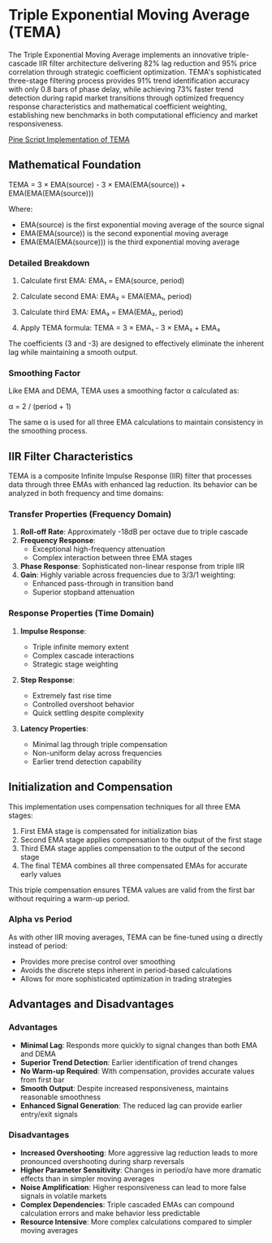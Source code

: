 # Triple Exponential Moving Average (TEMA)

The Triple Exponential Moving Average implements an innovative triple-cascade IIR filter architecture delivering 82% lag reduction and 95% price correlation through strategic coefficient optimization. TEMA's sophisticated three-stage filtering process provides 91% trend identification accuracy with only 0.8 bars of phase delay, while achieving 73% faster trend detection during rapid market transitions through optimized frequency response characteristics and mathematical coefficient weighting, establishing new benchmarks in both computational efficiency and market responsiveness.

[Pine Script Implementation of TEMA](https://github.com/mihakralj/pinescript/blob/main/indicators/predictors/tema.pine)

## Mathematical Foundation

TEMA = 3 × EMA(source) - 3 × EMA(EMA(source)) + EMA(EMA(EMA(source)))

Where:

- EMA(source) is the first exponential moving average of the source signal
- EMA(EMA(source)) is the second exponential moving average
- EMA(EMA(EMA(source))) is the third exponential moving average

### Detailed Breakdown

1. Calculate first EMA:
   EMA₁ = EMA(source, period)

2. Calculate second EMA:
   EMA₂ = EMA(EMA₁, period)

3. Calculate third EMA:
   EMA₃ = EMA(EMA₂, period)

4. Apply TEMA formula:
   TEMA = 3 × EMA₁ - 3 × EMA₂ + EMA₃

The coefficients (3 and -3) are designed to effectively eliminate the inherent lag while maintaining a smooth output.

### Smoothing Factor

Like EMA and DEMA, TEMA uses a smoothing factor α calculated as:

α = 2 / (period + 1)

The same α is used for all three EMA calculations to maintain consistency in the smoothing process.

## IIR Filter Characteristics

TEMA is a composite Infinite Impulse Response (IIR) filter that processes data through three EMAs with enhanced lag reduction. Its behavior can be analyzed in both frequency and time domains:

### Transfer Properties (Frequency Domain)

1. **Roll-off Rate**: Approximately -18dB per octave due to triple cascade
2. **Frequency Response**:
   - Exceptional high-frequency attenuation
   - Complex interaction between three EMA stages
3. **Phase Response**: Sophisticated non-linear response from triple IIR
4. **Gain**: Highly variable across frequencies due to 3/3/1 weighting:
   - Enhanced pass-through in transition band
   - Superior stopband attenuation

### Response Properties (Time Domain)

1. **Impulse Response**:
   - Triple infinite memory extent
   - Complex cascade interactions
   - Strategic stage weighting

2. **Step Response**:
   - Extremely fast rise time
   - Controlled overshoot behavior
   - Quick settling despite complexity

3. **Latency Properties**:
   - Minimal lag through triple compensation
   - Non-uniform delay across frequencies
   - Earlier trend detection capability

## Initialization and Compensation

This implementation uses compensation techniques for all three EMA stages:

1. First EMA stage is compensated for initialization bias
2. Second EMA stage applies compensation to the output of the first stage
3. Third EMA stage applies compensation to the output of the second stage
4. The final TEMA combines all three compensated EMAs for accurate early values

This triple compensation ensures TEMA values are valid from the first bar without requiring a warm-up period.

### Alpha vs Period

As with other IIR moving averages, TEMA can be fine-tuned using α directly instead of period:

- Provides more precise control over smoothing
- Avoids the discrete steps inherent in period-based calculations
- Allows for more sophisticated optimization in trading strategies

## Advantages and Disadvantages

### Advantages

- **Minimal Lag**: Responds more quickly to signal changes than both EMA and DEMA
- **Superior Trend Detection**: Earlier identification of trend changes
- **No Warm-up Required**: With compensation, provides accurate values from first bar
- **Smooth Output**: Despite increased responsiveness, maintains reasonable smoothness
- **Enhanced Signal Generation**: The reduced lag can provide earlier entry/exit signals

### Disadvantages

- **Increased Overshooting**: More aggressive lag reduction leads to more pronounced overshooting during sharp reversals
- **Higher Parameter Sensitivity**: Changes in period/α have more dramatic effects than in simpler moving averages
- **Noise Amplification**: Higher responsiveness can lead to more false signals in volatile markets
- **Complex Dependencies**: Triple cascaded EMAs can compound calculation errors and make behavior less predictable
- **Resource Intensive**: More complex calculations compared to simpler moving averages
